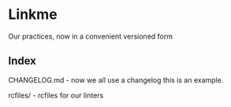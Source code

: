 # Linkme
Our practices, now in a convenient versioned form

## Index
CHANGELOG.md - now we all use a changelog this is an example.

rcfiles/ - rcfiles for our linters 
